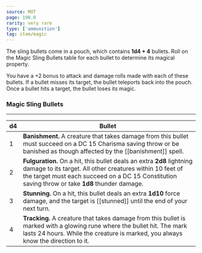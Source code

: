 ```yaml
---
source: MOT
page: 198.0
rarity: very rare
type: ['ammunition']
tag: item/magic
---
```


The sling bullets come in a pouch, which contains **1d4 + 4** bullets. Roll on the Magic Sling Bullets table for each bullet to determine its magical property.

You have a +2 bonus to attack and damage rolls made with each of these bullets. If a bullet misses its target, the bullet teleports back into the pouch. Once a bullet hits a target, the bullet loses its magic.

### Magic Sling Bullets
---
|d4|Bullet|
|---|-----------|
|1|**Banishment.** A creature that takes damage from this bullet must succeed on a DC 15 Charisma saving throw or be banished as though affected by the [[banishment]] spell.|
|2|**Fulguration.** On a hit, this bullet deals an extra **2d8** lightning damage to its target. All other creatures within 10 feet of the target must each succeed on a DC 15 Constitution saving throw or take **1d8** thunder damage.|
|3|**Stunning.** On a hit, this bullet deals an extra **1d10** force damage, and the target is [[stunned]] until the end of your next turn.|
|4|**Tracking.** A creature that takes damage from this bullet is marked with a glowing rune where the bullet hit. The mark lasts 24 hours. While the creature is marked, you always know the direction to it.|


